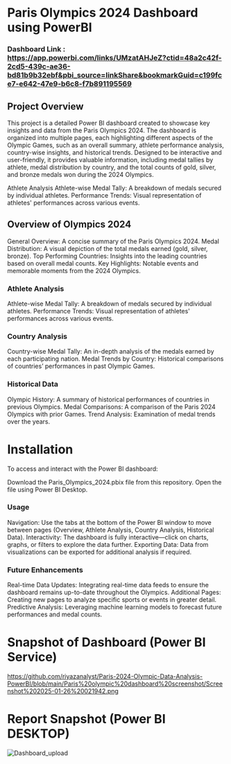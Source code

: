 # Paris Olympics 2024 Dashboard using PowerBI

### Dashboard Link : https://app.powerbi.com/links/UMzatAHJeZ?ctid=48a2c42f-2cd5-439c-ae36-bd81b9b32ebf&pbi_source=linkShare&bookmarkGuid=c199fce7-e642-47e9-b6c8-f7b891195569
## Project Overview

This project is a detailed Power BI dashboard created to showcase key insights and data from the Paris Olympics 2024. The dashboard is organized into multiple pages, each highlighting different aspects of the Olympic Games, such as an overall summary, athlete performance analysis, country-wise insights, and historical trends. Designed to be interactive and user-friendly, it provides valuable information, including medal tallies by athlete, medal distribution by country, and the total counts of gold, silver, and bronze medals won during the 2024 Olympics.

Athlete Analysis
Athlete-wise Medal Tally: A breakdown of medals secured by individual athletes.
Performance Trends: Visual representation of athletes' performances across various events.

## Overview of Olympics 2024
General Overview: A concise summary of the Paris Olympics 2024.
Medal Distribution: A visual depiction of the total medals earned (gold, silver, bronze).
Top Performing Countries: Insights into the leading countries based on overall medal counts.
Key Highlights: Notable events and memorable moments from the 2024 Olympics.

### Athlete Analysis
Athlete-wise Medal Tally: A breakdown of medals secured by individual athletes.
Performance Trends: Visual representation of athletes' performances across various events.

### Country Analysis
Country-wise Medal Tally: An in-depth analysis of the medals earned by each participating nation.
Medal Trends by Country: Historical comparisons of countries’ performances in past Olympic Games.

### Historical Data
Olympic History: A summary of historical performances of countries in previous Olympics.
Medal Comparisons: A comparison of the Paris 2024 Olympics with prior Games.
Trend Analysis: Examination of medal trends over the years.

# Installation
To access and interact with the Power BI dashboard:

Download the Paris_Olympics_2024.pbix file from this repository.
Open the file using Power BI Desktop.
### Usage
Navigation: Use the tabs at the bottom of the Power BI window to move between pages (Overview, Athlete Analysis, Country Analysis, Historical Data).
Interactivity: The dashboard is fully interactive—click on charts, graphs, or filters to explore the data further.
Exporting Data: Data from visualizations can be exported for additional analysis if required.

### Future Enhancements
Real-time Data Updates: Integrating real-time data feeds to ensure the dashboard remains up-to-date throughout the Olympics.
Additional Pages: Creating new pages to analyze specific sports or events in greater detail.
Predictive Analysis: Leveraging machine learning models to forecast future performances and medal counts.



# Snapshot of Dashboard (Power BI Service)
https://github.com/riyazanalyst/Paris-2024-Olympic-Data-Analysis-PowerBI/blob/main/Paris%20olympic%20dashboard%20screenshot/Screenshot%202025-01-26%20021942.png

 # Report Snapshot (Power BI DESKTOP)

 
![Dashboard_upload](https://user-images.githubusercontent.com/102996550/174074051-4f08287a-0568-4fdf-8ac9-6762e0d8fa94.jpg)



